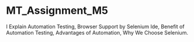 # MT_Assignment_M5
I Explain Automation Testing, Browser Support by Selenium Ide, Benefit of Automation Testing, Advantages of Automation, Why We Choose Selenium.
